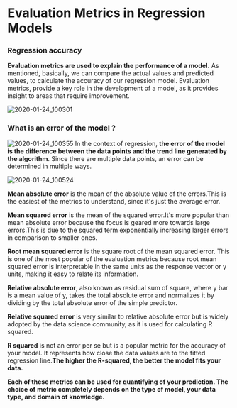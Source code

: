 # Evaluation Metrics in Regression Models

### Regression accuracy

**Evaluation metrics are used to explain the performance of a model.**
As mentioned, basically, we can compare the actual values and predicted values, to calculate the accuracy of our regression model. Evaluation metrics, provide a key role in the development of a model, as it provides insight to areas that require improvement. 

![2020-01-24_100301](https://user-images.githubusercontent.com/46414243/73053565-be787700-3e90-11ea-865e-a1eb42ef7acb.png)

### What is an error of the model ?

![2020-01-24_100355](https://user-images.githubusercontent.com/46414243/73053685-11eac500-3e91-11ea-939e-717ec55f834e.png)
In the context of regression, **the error of the model is the difference between the data points and the trend line generated by the algorithm**. Since there are multiple data points, an error can be determined in multiple ways.

![2020-01-24_100524](https://user-images.githubusercontent.com/46414243/73053684-11eac500-3e91-11ea-8933-bd652007ca30.png)

**Mean absolute error** is the mean of the absolute value of the errors.This is the easiest of the metrics to understand, since it's just the average error. 

**Mean squared error** is the mean of the squared error.It's more popular than mean absolute error because the focus is geared more towards large errors.This is due to the squared term  exponentially increasing larger errors in comparison to smaller ones. 

**Root mean squared error** is the square root of the mean squared error. This is one of the most popular of the evaluation metrics because root mean squared error is interpretable in the same units as the response vector or y units, making it easy to relate its information.

**Relative absolute error**, also known as residual sum of square, where y bar is a mean value of y, takes the total absolute error and normalizes it by dividing by the total absolute error of the simple predictor. 

**Relative squared error** is very similar to relative absolute error but is widely adopted by the data science community, as it is used for calculating R squared. 

**R squared** is not an error per se but is a popular metric for the accuracy of your model. It represents how close the data values are to the fitted regression line.**The higher the R-squared, the better the model fits your data.** 

**Each of these metrics can be used for quantifying of your prediction. The choice of metric completely depends on the type of model, your data type, and domain of knowledge.** 

